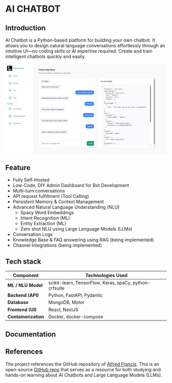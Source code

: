 # AI CHATBOT
## Introduction

AI Chatbot is a Python-based platform for building your own chatbot. It allows you to design natural language conversations effortlessly through an intuitive UI—no coding skills or AI expertise required. Create and train intelligent chatbots quickly and easily.

![](/docs/screenshots/admin_chat.png)

## Feature
* Fully Self-Hosted
* Low-Code, DIY Admin Dashboard for Bot Development
* Multi-turn conversations
* API request fulfillment (Tool Calling)
* Persistent Memory & Context Management
* Advanced Natural Language Understanding (NLU)
    * Spacy Word Embeddings
    * Intent Recognition (ML)
    * Entity Extraction (ML)
    * Zero shot NLU using Large Language Models (LLMs)
* Conversation Logs
* Knowledge Base & FAQ answering using RAG (being implemented)
* Channel Integrations (being implemented)

## Tech stack

| **Component**        | **Technologies Used**                                   |
| -------------------- | ------------------------------------------------------- |
| **ML / NLU Model**   | scikit-learn, TensorFlow, Keras, spaCy, python-crfsuite |
| **Backend (API)**    | Python, FastAPI, Pydantic                               |
| **Database**         | MongoDB, Motor                                          |
| **Frontend (UI)**    | React, NextJS                                           |
| **Containerization** | Docker, docker-compose                                  |

## Documentation

## References
The project references the GitHub repository of [Alfred Francis](https://github.com/alfredfrancis). This is an open-source [GitHub repo](https://github.com/alfredfrancis/ai-chatbot-framework/tree/master?tab=readme-ov-file#documentation) that serves as a resource for both studying and hands-on learning about AI Chatbots and Large Language Models (LLMs).

